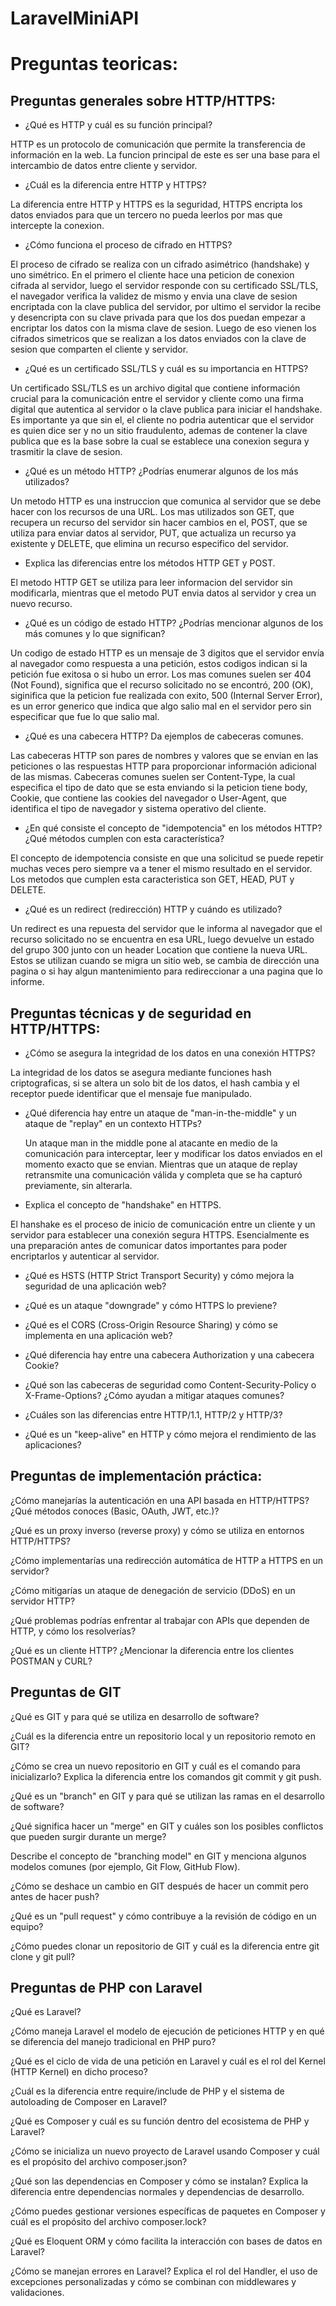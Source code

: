 # LaravelMiniAPI

# Preguntas teoricas:

## Preguntas generales sobre HTTP/HTTPS:

-   ¿Qué es HTTP y cuál es su función principal?

HTTP es un protocolo de comunicación que permite la transferencia de información en la web. La funcion principal de este es ser una base para el intercambio de datos entre cliente y servidor.

-   ¿Cuál es la diferencia entre HTTP y HTTPS?

La diferencia entre HTTP y HTTPS es la seguridad, HTTPS encripta los datos enviados para que un tercero no pueda leerlos por mas que intercepte la conexion.

-   ¿Cómo funciona el proceso de cifrado en HTTPS?

El proceso de cifrado se realiza con un cifrado asimétrico (handshake) y uno simétrico. En el primero el cliente hace una peticion de conexion cifrada al servidor, luego el servidor responde con su certificado SSL/TLS, el navegador verifica la validez de mismo y envia una clave de sesion encriptada con la clave publica del servidor, por ultimo el servidor la recibe y desencripta con su clave privada para que los dos puedan empezar a encriptar los datos con la misma clave de sesion. Luego de eso vienen los cifrados simetricos que se realizan a los datos enviados con la clave de sesion que comparten el cliente y servidor.

-   ¿Qué es un certificado SSL/TLS y cuál es su importancia en HTTPS?

Un certificado SSL/TLS es un archivo digital que contiene información crucial para la comunicación entre el servidor y cliente como una firma digital que autentica al servidor o la clave publica para iniciar el handshake. Es importante ya que sin el, el cliente no podria autenticar que el servidor es quien dice ser y no un sitio fraudulento, ademas de contener la clave publica que es la base sobre la cual se establece una conexion segura y trasmitir la clave de sesion.

-   ¿Qué es un método HTTP? ¿Podrías enumerar algunos de los más utilizados?

Un metodo HTTP es una instruccion que comunica al servidor que se debe hacer con los recursos de una URL. Los mas utilizados son GET, que recupera un recurso del servidor sin hacer cambios en el, POST, que se utiliza para enviar datos al servidor, PUT, que actualiza un recurso ya existente y DELETE, que elimina un recurso especifico del servidor.

-   Explica las diferencias entre los métodos HTTP GET y POST.

El metodo HTTP GET se utiliza para leer informacion del servidor sin modificarla, mientras que el metodo PUT envia datos al servidor y crea un nuevo recurso.

-   ¿Qué es un código de estado HTTP? ¿Podrías mencionar algunos de los más comunes y lo que significan?

Un codigo de estado HTTP es un mensaje de 3 digitos que el servidor envía al navegador como respuesta a una petición, estos codigos indican si la petición fue exitosa o si hubo un error. Los mas comunes suelen ser 404 (Not Found), significa que el recurso solicitado no se encontró, 200 (OK), siginifica que la peticion fue realizada con exito, 500 (Internal Server Error), es un error generico que indica que algo salio mal en el servidor pero sin especificar que fue lo que salio mal.

-   ¿Qué es una cabecera HTTP? Da ejemplos de cabeceras comunes.

Las cabeceras HTTP son pares de nombres y valores que se envian en las peticiones o las respuestas HTTP para proporcionar información adicional de las mismas. Cabeceras comunes suelen ser Content-Type, la cual especifica el tipo de dato que se esta enviando si la peticion tiene body, Cookie, que contiene las cookies del navegador o User-Agent, que identifica el tipo de navegador y sistema operativo del cliente.

-   ¿En qué consiste el concepto de "idempotencia" en los métodos HTTP? ¿Qué métodos cumplen con esta característica?

El concepto de idempotencia consiste en que una solicitud se puede repetir muchas veces pero siempre va a tener el mismo resultado en el servidor. Los metodos que cumplen esta caracteristica son GET, HEAD, PUT y DELETE.

-   ¿Qué es un redirect (redirección) HTTP y cuándo es utilizado?

Un redirect es una repuesta del servidor que le informa al navegador que el recurso solicitado no se encuentra en esa URL, luego devuelve un estado del grupo 300 junto con un header Location que contiene la nueva URL. Estos se utilizan cuando se migra un sitio web, se cambia de dirección una pagina o si hay algun mantenimiento para redireccionar a una pagina que lo informe.

## Preguntas técnicas y de seguridad en HTTP/HTTPS:

-   ¿Cómo se asegura la integridad de los datos en una conexión HTTPS?

La integridad de los datos se asegura mediante funciones hash criptograficas, si se altera un solo bit de los datos, el hash cambia y el receptor puede identificar que el mensaje fue manipulado.

-   ¿Qué diferencia hay entre un ataque de "man-in-the-middle" y un ataque de "replay" en un contexto HTTPs?

    Un ataque man in the middle pone al atacante en medio de la comunicación para interceptar, leer y modificar los datos enviados en el momento exacto que se envian. Mientras que un ataque de replay retransmite una comunicación válida y completa que se ha capturó previamente, sin alterarla.

-   Explica el concepto de "handshake" en HTTPS.

El hanshake es el proceso de inicio de comunicación entre un cliente y un servidor para establecer una conexión segura HTTPS. Esencialmente es una preparación antes de comunicar datos importantes para poder encriptarlos y autenticar al servidor.

-   ¿Qué es HSTS (HTTP Strict Transport Security) y cómo mejora la seguridad de una aplicación web?

-   ¿Qué es un ataque "downgrade" y cómo HTTPS lo previene?

-   ¿Qué es el CORS (Cross-Origin Resource Sharing) y cómo se implementa en una aplicación web?

-   ¿Qué diferencia hay entre una cabecera Authorization y una cabecera Cookie?

-   ¿Qué son las cabeceras de seguridad como Content-Security-Policy o X-Frame-Options? ¿Cómo ayudan a mitigar ataques comunes?

-   ¿Cuáles son las diferencias entre HTTP/1.1, HTTP/2 y HTTP/3?

-   ¿Qué es un "keep-alive" en HTTP y cómo mejora el rendimiento de las aplicaciones?

## Preguntas de implementación práctica:

¿Cómo manejarías la autenticación en una API basada en HTTP/HTTPS? ¿Qué métodos conoces (Basic, OAuth, JWT, etc.)?

¿Qué es un proxy inverso (reverse proxy) y cómo se utiliza en entornos HTTP/HTTPS?

¿Cómo implementarías una redirección automática de HTTP a HTTPS en un servidor?

¿Cómo mitigarías un ataque de denegación de servicio (DDoS) en un servidor HTTP?

¿Qué problemas podrías enfrentar al trabajar con APIs que dependen de HTTP, y cómo los resolverías?

¿Qué es un cliente HTTP? ¿Mencionar la diferencia entre los clientes POSTMAN y CURL?

## Preguntas de GIT

¿Qué es GIT y para qué se utiliza en desarrollo de software?

¿Cuál es la diferencia entre un repositorio local y un repositorio remoto en GIT?

¿Cómo se crea un nuevo repositorio en GIT y cuál es el comando para inicializarlo?
Explica la diferencia entre los comandos git commit y git push.

¿Qué es un "branch" en GIT y para qué se utilizan las ramas en el desarrollo de software?

¿Qué significa hacer un "merge" en GIT y cuáles son los posibles conflictos que pueden surgir durante un merge?

Describe el concepto de "branching model" en GIT y menciona algunos modelos comunes (por ejemplo, Git Flow, GitHub Flow).

¿Cómo se deshace un cambio en GIT después de hacer un commit pero antes de hacer push?

¿Qué es un "pull request" y cómo contribuye a la revisión de código en un equipo?

¿Cómo puedes clonar un repositorio de GIT y cuál es la diferencia entre git clone y git pull?

## Preguntas de PHP con Laravel

¿Qué es Laravel?

¿Cómo maneja Laravel el modelo de ejecución de peticiones HTTP y en qué se diferencia del manejo tradicional en PHP puro?

¿Qué es el ciclo de vida de una petición en Laravel y cuál es el rol del Kernel (HTTP Kernel) en dicho proceso?

¿Cuál es la diferencia entre require/include de PHP y el sistema de autoloading de Composer en Laravel?

¿Qué es Composer y cuál es su función dentro del ecosistema de PHP y Laravel?

¿Cómo se inicializa un nuevo proyecto de Laravel usando Composer y cuál es el propósito del archivo composer.json?

¿Qué son las dependencias en Composer y cómo se instalan? Explica la diferencia entre dependencias normales y dependencias de desarrollo.

¿Cómo puedes gestionar versiones específicas de paquetes en Composer y cuál es el propósito del archivo composer.lock?

¿Qué es Eloquent ORM y cómo facilita la interacción con bases de datos en Laravel?

¿Cómo se manejan errores en Laravel? Explica el rol del Handler, el uso de excepciones personalizadas y cómo se combinan con middlewares y validaciones.
